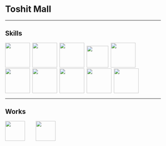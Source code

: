 # Toshit Mall

***

## Skills

<img src= "https://image.flaticon.com/icons/svg/888/888859.svg" width= "80px" height= "80px" />&nbsp;
<img src= "https://image.flaticon.com/icons/svg/888/888847.svg" width= "80px" height= "80px" />&nbsp;
<img src= "https://cdn.worldvectorlogo.com/logos/sass-1.svg" width= "auto" height= "80px" />&nbsp;
<img src= "https://image.flaticon.com/icons/svg/1199/1199124.svg" width= "70px" height= "70px" />&nbsp;
<img src= "https://www.fullstacklabs.co/img/referral/Technologies/tech_react.png" width= "80px" height= "80px" />&nbsp;
<img src= "https://cdn.iconscout.com/icon/free/png-256/vuejs-1175052.png" width= "80px" height= "80px" />&nbsp;
<img src= "https://citywebconsultants.co.uk/sites/default/files/inline-images/nodejs.png" width= "80px" height= "80px" />&nbsp;
<img src= "https://toppng.com/uploads/preview/9kib-354x415-unnamed-mongodb-logo-sv-11562860723mgempnmrq3.png" width= "80px" height= "80px" />&nbsp;
<img src= "https://www.tekkiwebsolutions.com/wp-content/uploads/2017/03/express-design.png" width= "auto" height= "80px" />&nbsp;
<img src= "https://image.flaticon.com/icons/svg/226/226777.svg" width= "80px" height= "80px" />&nbsp;

***

## Works

<a href= "https://webd-t31.github.io/aim/" target= "_blank" style= "text-decoration:none;color:black;">
<img src= "https://4vector.com/i/free-vector-crosshairs-clip-art_105823_Crosshairs_clip_art_medium.png" width= 64 height= 64 />
</a>
&nbsp;&nbsp;&nbsp;&nbsp;&nbsp;&nbsp;&nbsp;
<a href= "https://webd-t31.github.io/logo-turtle/" target= "_blank" style= "text-decoration:none;color:black;">
<img src= "https://i.pinimg.com/originals/ec/4f/2a/ec4f2a00e1b6aaae72ab0172f79f6e37.png" width= 64 />
